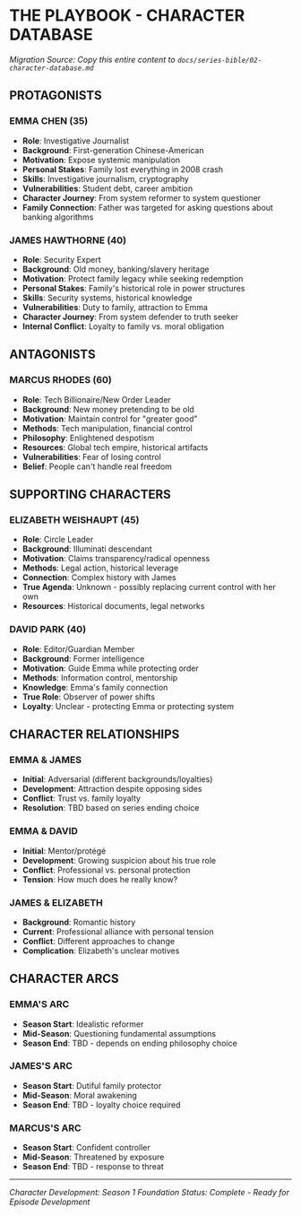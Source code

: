 # THE PLAYBOOK - CHARACTER DATABASE
*Migration Source: Copy this entire content to `docs/series-bible/02-character-database.md`*

## PROTAGONISTS

### EMMA CHEN (35)
- **Role**: Investigative Journalist
- **Background**: First-generation Chinese-American
- **Motivation**: Expose systemic manipulation
- **Personal Stakes**: Family lost everything in 2008 crash
- **Skills**: Investigative journalism, cryptography
- **Vulnerabilities**: Student debt, career ambition
- **Character Journey**: From system reformer to system questioner
- **Family Connection**: Father was targeted for asking questions about banking algorithms

### JAMES HAWTHORNE (40)
- **Role**: Security Expert
- **Background**: Old money, banking/slavery heritage
- **Motivation**: Protect family legacy while seeking redemption
- **Personal Stakes**: Family's historical role in power structures
- **Skills**: Security systems, historical knowledge
- **Vulnerabilities**: Duty to family, attraction to Emma
- **Character Journey**: From system defender to truth seeker
- **Internal Conflict**: Loyalty to family vs. moral obligation

## ANTAGONISTS

### MARCUS RHODES (60)
- **Role**: Tech Billionaire/New Order Leader
- **Background**: New money pretending to be old
- **Motivation**: Maintain control for "greater good"
- **Methods**: Tech manipulation, financial control
- **Philosophy**: Enlightened despotism
- **Resources**: Global tech empire, historical artifacts
- **Vulnerabilities**: Fear of losing control
- **Belief**: People can't handle real freedom

## SUPPORTING CHARACTERS

### ELIZABETH WEISHAUPT (45)
- **Role**: Circle Leader
- **Background**: Illuminati descendant
- **Motivation**: Claims transparency/radical openness
- **Methods**: Legal action, historical leverage
- **Connection**: Complex history with James
- **True Agenda**: Unknown - possibly replacing current control with her own
- **Resources**: Historical documents, legal networks

### DAVID PARK (40)
- **Role**: Editor/Guardian Member
- **Background**: Former intelligence
- **Motivation**: Guide Emma while protecting order
- **Methods**: Information control, mentorship
- **Knowledge**: Emma's family connection
- **True Role**: Observer of power shifts
- **Loyalty**: Unclear - protecting Emma or protecting system

## CHARACTER RELATIONSHIPS

### EMMA & JAMES
- **Initial**: Adversarial (different backgrounds/loyalties)
- **Development**: Attraction despite opposing sides
- **Conflict**: Trust vs. family loyalty
- **Resolution**: TBD based on series ending choice

### EMMA & DAVID
- **Initial**: Mentor/protégé
- **Development**: Growing suspicion about his true role
- **Conflict**: Professional vs. personal protection
- **Tension**: How much does he really know?

### JAMES & ELIZABETH
- **Background**: Romantic history
- **Current**: Professional alliance with personal tension
- **Conflict**: Different approaches to change
- **Complication**: Elizabeth's unclear motives

## CHARACTER ARCS

### EMMA'S ARC
- **Season Start**: Idealistic reformer
- **Mid-Season**: Questioning fundamental assumptions
- **Season End**: TBD - depends on ending philosophy choice

### JAMES'S ARC
- **Season Start**: Dutiful family protector
- **Mid-Season**: Moral awakening
- **Season End**: TBD - loyalty choice required

### MARCUS'S ARC
- **Season Start**: Confident controller
- **Mid-Season**: Threatened by exposure
- **Season End**: TBD - response to threat

----
*Character Development: Season 1 Foundation*
*Status: Complete - Ready for Episode Development*